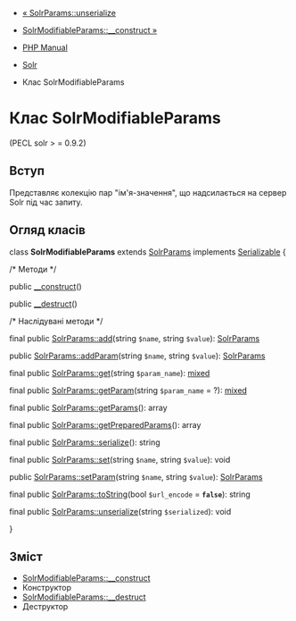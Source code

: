 - [« SolrParams::unserialize](solrparams.unserialize.md)
- [SolrModifiableParams::\_\_construct »](solrmodifiableparams.construct.md)

- [PHP Manual](index.md)
- [Solr](book.solr.md)
- Клас SolrModifiableParams

# Клас SolrModifiableParams

(PECL solr \> = 0.9.2)

## Вступ

Представляє колекцію пар "ім'я-значення", що надсилається на сервер Solr
під час запиту.

## Огляд класів

class **SolrModifiableParams** extends
[SolrParams](class.solrparams.md) implements
[Serializable](class.serializable.md) {

/\* Методи \*/

public [\_\_construct](solrmodifiableparams.construct.md)()

public [\_\_destruct](solrmodifiableparams.destruct.md)()

/\* Наслідувані методи \*/

final public [SolrParams::add](solrparams.add.md)(string `$name`,
string `$value`): [SolrParams](class.solrparams.md)

public [SolrParams::addParam](solrparams.addparam.md)(string `$name`,
string `$value`): [SolrParams](class.solrparams.md)

final public [SolrParams::get](solrparams.get.md)(string
`$param_name`):
[mixed](language.types.declarations.md#language.types.declarations.mixed)

final public [SolrParams::getParam](solrparams.getparam.md)(string
`$param_name` = ?):
[mixed](language.types.declarations.md#language.types.declarations.mixed)

final public [SolrParams::getParams](solrparams.getparams.md)(): array

final public
[SolrParams::getPreparedParams](solrparams.getpreparedparams.md)():
array

final public [SolrParams::serialize](solrparams.serialize.md)():
string

final public [SolrParams::set](solrparams.set.md)(string `$name`,
string `$value`): void

public [SolrParams::setParam](solrparams.setparam.md)(string `$name`,
string `$value`): [SolrParams](class.solrparams.md)

final public [SolrParams::toString](solrparams.tostring.md)(bool
`$url_encode` = **`false`**): string

final public
[SolrParams::unserialize](solrparams.unserialize.md)(string
`$serialized`): void

}

## Зміст

- [SolrModifiableParams::\_\_construct](solrmodifiableparams.construct.md)
- Конструктор
- [SolrModifiableParams::\_\_destruct](solrmodifiableparams.destruct.md)
- Деструктор
